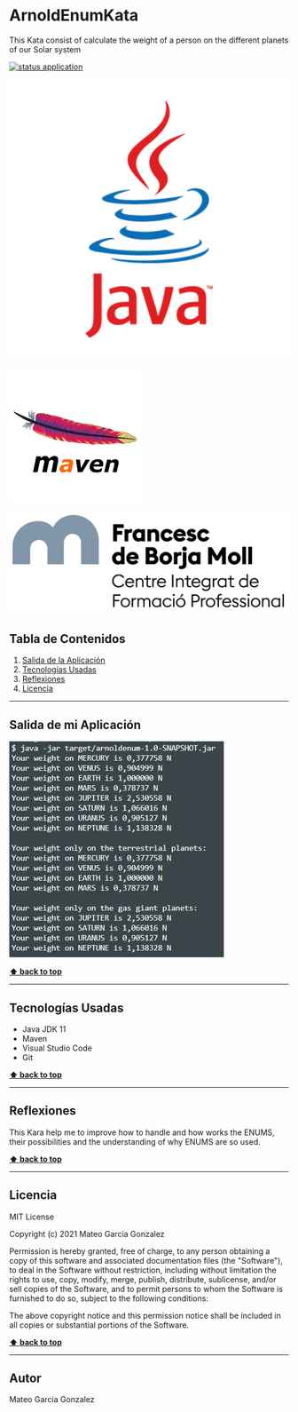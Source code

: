 # ArnoldEnumKata
This Kata consist of calculate the weight of a person on the different planets of our Solar system


[![status application](https://img.shields.io/badge/status-stable-brightgreen)](URL_Proyecto)

<!--Logos-->

![Project Logo Java](./doc/img/java.png)

![Project Logo Maven](./doc/img/apache_maven.png)

![Project Logo Borja Moll](./doc/img/logocifp.png)

## Tabla de Contenidos

1. [Salida de la Aplicación](#salidas-de-la-aplicacion)
1. [Tecnologías Usadas](#tecnologias-usadas)
1. [Reflexiones](#reflexiones)
1. [Licencia](#licencia)

---

## Salida de mi Aplicación
![Project Salida Aplicacion](./doc/salidaConsola.JPG)

**[⬆ back to top](#tabla-de-contenidos)**


---

## Tecnologías Usadas

- Java JDK 11
- Maven
- Visual Studio Code
- Git


**[⬆ back to top](#tabla-de-contenidos)**


---

## Reflexiones
This Kara help me to improve how to handle and how works the ENUMS, their possibilities and the understanding of why ENUMS are so used.


**[⬆ back to top](#tabla-de-contenidos)**


---



## Licencia

MIT License

Copyright (c) 2021 Mateo Garcia Gonzalez

Permission is hereby granted, free of charge, to any person obtaining a copy
of this software and associated documentation files (the "Software"), to deal
in the Software without restriction, including without limitation the rights
to use, copy, modify, merge, publish, distribute, sublicense, and/or sell
copies of the Software, and to permit persons to whom the Software is
furnished to do so, subject to the following conditions:

The above copyright notice and this permission notice shall be included in all
copies or substantial portions of the Software.


**[⬆ back to top](#tabla-de-contenidos)**

---


## Autor
Mateo Garcia Gonzalez